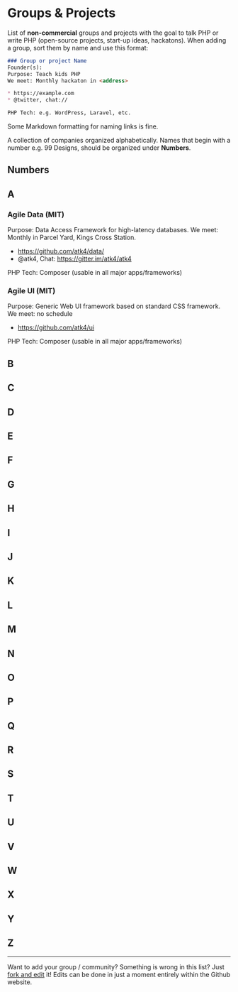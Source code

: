 # Groups & Projects

List of **non-commercial** groups and projects with the goal to talk PHP or write PHP (open-source projects, start-up ideas, hackatons). When adding a group, sort them by name and use this format:

``` markdown
### Group or project Name 
Founder(s): 
Purpose: Teach kids PHP
We meet: Monthly hackaton in <address>

* https://example.com
* @twitter, chat://

PHP Tech: e.g. WordPress, Laravel, etc.
```

Some Markdown formatting for naming links is fine.

A collection of companies organized alphabetically. Names that begin with a number e.g. 99 Designs, should be organized under **Numbers**.


## Numbers


## A

### Agile Data (MIT)

Purpose: Data Access Framework for high-latency databases.
We meet: Monthly in Parcel Yard, Kings Cross Station.

* https://github.com/atk4/data/
* @atk4, Chat: https://gitter.im/atk4/atk4

PHP Tech: Composer (usable in all major apps/frameworks)

### Agile UI (MIT)

Purpose: Generic Web UI framework based on standard CSS framework.
We meet: no schedule

* https://github.com/atk4/ui

PHP Tech: Composer (usable in all major apps/frameworks)

## B

## C

## D

## E

## F

## G

## H

## I

## J

## K

## L

## M

## N

## O

## P


## Q


## R


## S


## T

## U


## V


## W

## X


## Y


## Z

----
Want to add your group / community? Something is wrong in this list? Just <a href="https://github.com/alister/php-in-london/edit/master/companies.md">fork and edit</a> it!  Edits can be done in just a moment entirely within the Github website.
